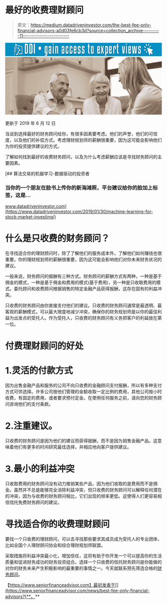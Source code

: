# 最好的收费理财顾问

> 原文：<https://medium.datadriveninvestor.com/the-best-fee-only-financial-advisors-a0d03fe6cb3d?source=collection_archive---------11----------------------->

[![](img/d7460194e91e50e3a43de28140379ba3.png)](http://www.track.datadriveninvestor.com/1B9E)![](img/2431f911bc6f2359e8a483f3be80d255.png)

更新于 2019 年 6 月 12 日

当谈到选择最好的财务顾问给你，有很多因素要考虑。他们的声誉，他们的可信度，以及他们的补偿方式。考虑理财规划师的薪酬很重要，因为这可能会影响他们为你的投资提供建议的方式。

了解如何找到最好的收费财务顾问，以及为什么考虑薪酬应该是寻找财务顾问的主要因素。

[](https://www.datadriveninvestor.com/2019/01/30/machine-learning-for-stock-market-investing/) [## 算法交易的机器学习-数据驱动的投资者

### 当你的一个朋友在脸书上传你的新海滩照，平台建议给你的脸加上标签，这是…

www.datadriveninvestor.com](https://www.datadriveninvestor.com/2019/01/30/machine-learning-for-stock-market-investing/) 

# 什么是只收费的财务顾问？

在寻找适合你的理财顾问时，除了了解他们的服务成本外，了解他们如何赚钱也很重要。你的理财规划师的薪酬很重要，因为这可能会影响他们对你未来财务状况的建议。

一般来说，财务顾问的报酬有三种方式。财务顾问的薪酬方式有两种，一种是基于佣金的模式，一种是基于佣金和费用的模式(基于费用)，另一种是只收取费用的模式。委托顾问和收费顾问根据销售的特定金融产品获得报酬，这存在固有的利益冲突。

只收费的财务顾问由你直接支付他们的建议。只收费的财务顾问通常是最透明、最客观的薪酬模式，可以最大限度地减少冲突，确保你的财务规划师是以你的最佳利益为出发点的受托人。作为受托人，只收费的财务顾问有义务把客户的利益放在第一位。

# 付费理财顾问的好处

# 1.灵活的付款方式

因为出售金融产品和服务的公司不向只收费的金融顾问支付报酬，所以有多种支付方式可供选择。许多公司按他们管理的金额收取一定比例的费用，其他公司按小时收费，有固定的费用，或者要求预付定金。在使用任何服务之前，请向您的财务顾问咨询他们的支付条款。

# 2.注重建议。

只收费的财务顾问是因为他们的建议而获得报酬，而不是因为销售金融产品。这意味着他们有更多的时间研究最佳选择，并相应地向客户提供建议。

# 3.最小的利益冲突

只收取费用的财务顾问没有动力推销某些产品，因为他们收取的是费用而不是佣金。虽然并不总是能够完全消除利益冲突，但只收费的财务顾问可以解释任何潜在的冲突，因为与收费的财务顾问相比，它们出现的频率更低。这使得人们更容易相信信托免费财务顾问的建议。

# 寻找适合你的收费理财顾问

要找一个只收费的理财顾问，可以去寻找那些要求其成员成为受托人的专业团体，比如全国个人理财顾问协会和综合理财规划师联盟。

采取措施将利益冲突最小化，增加信任，这将有助于你开发一个可以提高你的生活质量和促进财务成功的财务投资组合。选择一个只收费的信托财务顾问是你能做的对你的财务未来产生积极影响的最重要的事情之一。今天就联系预先筛选合格的[财务顾问](https://www.seniorfinanceadvisor.com/)。

【https://www.seniorfinanceadvisor.com】最初发表于[](https://www.seniorfinanceadvisor.com/news/best-fee-only-financial-advisors?)**。**